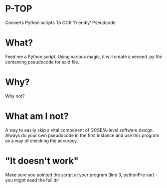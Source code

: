 # P-TOP
Converts Python scripts To OCR 'friendly' Pseudcode 

# What?
Feed me a Python script. Using various magic, it will create a second .py file containing pseudocode for said file.

# Why?
Why not?

# What am I not? 
A way to easily skip a vital component of GCSE/A-level software design. Always do your own pseudocode in the first instance and use this program as a way of checking the accuracy. 

# "It doesn't work"
Make sure you pointed the script at your program (line 3, pythonFile var) - you might need the full dir
